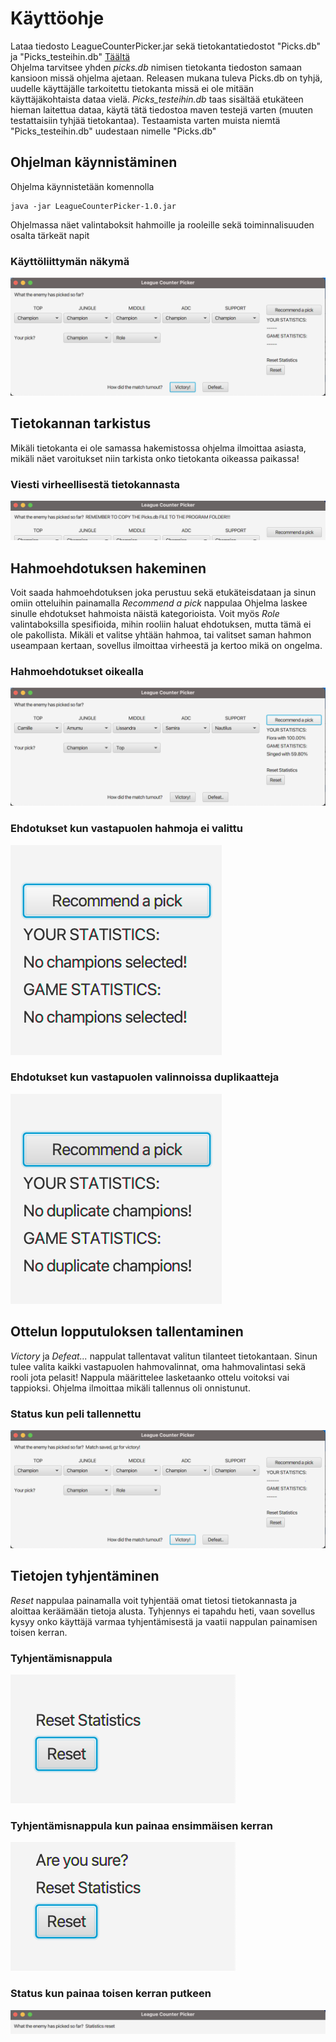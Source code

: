 # Käyttöohje

Lataa tiedosto LeagueCounterPicker.jar sekä tietokantatiedostot "Picks.db" ja "Picks_testeihin.db" [Täältä](https://github.com/EgoTastic/LeagueCounterPicker/releases/loppupalautus)  
Ohjelma tarvitsee yhden _picks.db_ nimisen tietokanta tiedoston samaan kansioon missä ohjelma ajetaan. Releasen mukana tuleva Picks.db on tyhjä, uudelle käyttäjälle tarkoitettu tietokanta missä ei ole mitään käyttäjäkohtaista dataa vielä. _Picks_testeihin.db_ taas sisältää etukäteen hieman laitettua dataa, käytä tätä tiedostoa maven testejä varten (muuten testattaisiin tyhjää tietokantaa). Testaamista varten muista niemtä "Picks_testeihin.db" uudestaan nimelle "Picks.db"

## Ohjelman käynnistäminen

Ohjelma käynnistetään komennolla 
```
java -jar LeagueCounterPicker-1.0.jar
```

Ohjelmassa näet valintaboksit hahmoille ja rooleille sekä toiminnalisuuden osalta tärkeät napit

### Käyttöliittymän näkymä
<img src="https://raw.githubusercontent.com/EgoTastic/LeagueCounterPicker/main/Dokumentaatio/Kuvat/kayttokuva1.png">

## Tietokannan tarkistus

Mikäli tietokanta ei ole samassa hakemistossa ohjelma ilmoittaa asiasta, mikäli näet varoitukset niin tarkista onko tietokanta oikeassa paikassa!

### Viesti virheellisestä tietokannasta
<img src="https://raw.githubusercontent.com/EgoTastic/LeagueCounterPicker/main/Dokumentaatio/Kuvat/kayttokuva2.png">

## Hahmoehdotuksen hakeminen

Voit saada hahmoehdotuksen joka perustuu sekä etukäteisdataan ja sinun omiin otteluihin painamalla _Recommend a pick_ nappulaa
Ohjelma laskee sinulle ehdotukset hahmoista näistä kategorioista. Voit myös _Role_ valintaboksilla spesifioida, mihin rooliin haluat ehdotuksen, mutta tämä ei ole pakollista.
Mikäli et valitse yhtään hahmoa, tai valitset saman hahmon useampaan kertaan, sovellus ilmoittaa virheestä ja kertoo mikä on ongelma.

### Hahmoehdotukset oikealla
<img src="https://raw.githubusercontent.com/EgoTastic/LeagueCounterPicker/main/Dokumentaatio/Kuvat/kayttokuva3.png">

### Ehdotukset kun vastapuolen hahmoja ei valittu
<img src="https://raw.githubusercontent.com/EgoTastic/LeagueCounterPicker/main/Dokumentaatio/Kuvat/kayttokuva4.png">

### Ehdotukset kun vastapuolen valinnoissa duplikaatteja
<img src="https://raw.githubusercontent.com/EgoTastic/LeagueCounterPicker/main/Dokumentaatio/Kuvat/kayttokuva5.png">

## Ottelun lopputuloksen tallentaminen

_Victory_ ja _Defeat..._ nappulat tallentavat valitun tilanteet tietokantaan. Sinun tulee valita kaikki vastapuolen hahmovalinnat, oma hahmovalintasi sekä rooli jota pelasit!
Nappula määrittelee lasketaanko ottelu voitoksi vai tappioksi. Ohjelma ilmoittaa mikäli tallennus oli onnistunut.

### Status kun peli tallennettu
<img src="https://raw.githubusercontent.com/EgoTastic/LeagueCounterPicker/main/Dokumentaatio/Kuvat/kayttokuva6.png">

## Tietojen tyhjentäminen

_Reset_ nappulaa painamalla voit tyhjentää omat tietosi tietokannasta ja aloittaa keräämään tietoja alusta. Tyhjennys ei tapahdu heti, vaan sovellus kysyy onko käyttäjä varmaa tyhjentämisestä ja vaatii nappulan painamisen toisen kerran.

### Tyhjentämisnappula
<img src="https://raw.githubusercontent.com/EgoTastic/LeagueCounterPicker/main/Dokumentaatio/Kuvat/kayttokuva7.png">

### Tyhjentämisnappula kun painaa ensimmäisen kerran
<img src="https://raw.githubusercontent.com/EgoTastic/LeagueCounterPicker/main/Dokumentaatio/Kuvat/kayttokuva8.png">

### Status kun painaa toisen kerran putkeen
<img src="https://raw.githubusercontent.com/EgoTastic/LeagueCounterPicker/main/Dokumentaatio/Kuvat/kayttokuva9.png">
